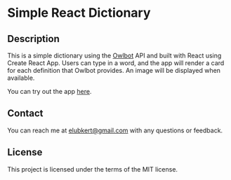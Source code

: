 # Simple React Dictionary

## Description
This is a simple dictionary using the [Owlbot](https://owlbot.info/) API and built with React using Create React App. Users can type in a word, and the app will render a card for each definition that Owlbot provides. An image will be displayed when available.

You can try out the app [here](https://emilylubkert.github.io/React-Dictionary/).

## Contact
You can reach me at elubkert@gmail.com with any questions or feedback.

## License
This project is licensed under the terms of the MIT license.
